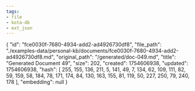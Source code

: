 ```yaml
---
tags:
- file
- kota-db
- ext_json
---
```

{
  "id": "fce0030f-7680-4934-add2-ad4926730df8",
  "file_path": "./examples-data/personal-kb/documents/fce0030f-7680-4934-add2-ad4926730df8.md",
  "original_path": "/generated/doc-049.md",
  "title": "Generated Document 49",
  "size": 202,
  "created": 1754606938,
  "updated": 1754606938,
  "hash": [
    255,
    155,
    136,
    211,
    5,
    141,
    49,
    7,
    134,
    62,
    109,
    111,
    82,
    59,
    159,
    58,
    184,
    78,
    171,
    174,
    84,
    130,
    163,
    155,
    81,
    119,
    50,
    227,
    250,
    79,
    240,
    178
  ],
  "embedding": null
}
